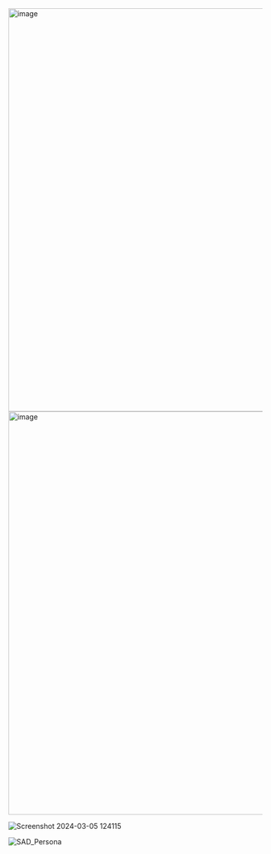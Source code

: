 <img width="800" alt="image" src="https://github.com/MMadejsza/Architecture_and_Design-_--_Coursework/assets/71176618/0dd9ce17-9e57-47f2-a450-0cbc403bcb83">


<img width="800" alt="image" src= "https://github.com/MMadejsza/Architecture_and_Design-_--_Coursework/assets/159127703/9d994bd7-c560-46a7-bc23-1491360fde16">


![Screenshot 2024-03-05 124115](https://github.com/MMadejsza/Architecture_and_Design-_--_Coursework/assets/158591813/c9c466ab-2826-4a03-905e-48c27abadb91)


![SAD_Persona](https://github.com/MMadejsza/Architecture_and_Design-_--_Coursework/assets/94644679/15f2acd1-fba6-4a1c-b9e2-78107e034d87)
